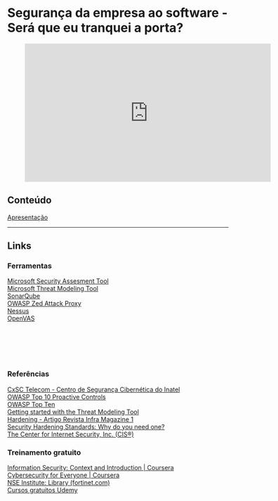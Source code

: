 # Segurança da empresa ao software - Será que eu tranquei a porta?

<figure class="video_container">
    <iframe width="560" height="315" src="https://www.youtube.com/embed/WGBV11CG8NI" title="YouTube video player" frameborder="0" allow="accelerometer; autoplay; clipboard-write; encrypted-media; gyroscope; picture-in-picture" allowfullscreen></iframe>
</figure>

## Conteúdo  
[Apresentação](/apresentacao.pdf)  

---

## Links  

### Ferramentas   
[Microsoft Security Assesment Tool](https://www.microsoft.com/pt-br/download/details.aspx?id=12273)   
[Microsoft Threat Modeling Tool](https://docs.microsoft.com/en-us/azure/security/develop/threat-modeling-tool)   
[SonarQube](https://www.sonarqube.org/)   
[OWASP Zed Attack Proxy](https://www.zaproxy.org/)   
[Nessus](https://www.tenable.com/products/nessus)   
[OpenVAS](https://openvas.org/)   
[]()   
[]()   
[]()   
[]()   
[]()   
[]()   

### Referências   
[CxSC Telecom - Centro de Segurança Cibernética do Inatel](https://inatel.br/cxsc/)   
[OWASP Top 10 Proactive Controls](https://owasp.org/www-project-proactive-controls/)   
[OWASP Top Ten](https://www.owasptopten.org/)   
[Getting started with the Threat Modeling Tool](https://docs.microsoft.com/en-us/azure/security/develop/threat-modeling-tool-getting-started)   
[Hardening - Artigo Revista Infra Magazine 1](https://www.devmedia.com.br/hardening-artigo-revista-infra-magazine-1/20818)   
[Security Hardening Standards: Why do you need one?](https://www.packetlabs.net/security-hardening-standards/)   
[The Center for Internet Security, Inc. (CIS®)](https://www.cisecurity.org/about-us/)   

### Treinamento gratuito   
[Information Security: Context and Introduction | Coursera](https://pt.coursera.org/learn/information-security-data)   
[Cybersecurity for Everyone | Coursera](https://pt.coursera.org/learn/cybersecurity-for-everyone)   
[NSE Institute: Library (fortinet.com)](https://training.fortinet.com/course/index.php)   
[Cursos gratuitos Udemy](https://www.udemy.com/pt/courses/free/?lang=en&lang=pt&sort=popularity&subcategory=Network+%26+Security)   
